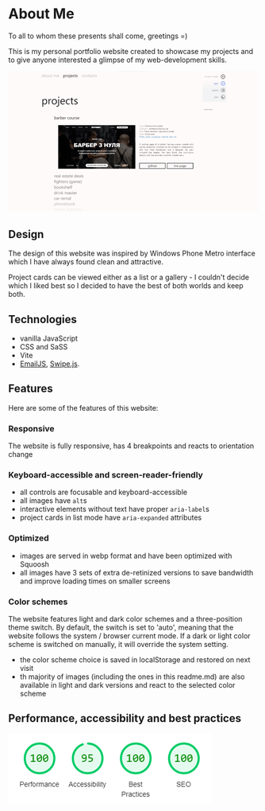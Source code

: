 # About Me

To all to whom these presents shall come, greetings =)

This is my personal portfolio website created to showcase my projects and to give anyone interested a glimpse of my web-development skills.

<picture>
  <source media="(max-width: 767px) and (prefers-color-scheme: light)" srcset="./src/images/readme/mobile/screenshot_light_1x.webp 1x, ./src/images/readme/mobile/screenshot_light_2x.webp 2x">

   <source media="(max-width: 767px) and (prefers-color-scheme: dark)" srcset="./src/images/readme/mobile/screenshot_dark_1x.webp 1x, ./src/images/readme/mobile/screenshot_dark_2x.webp 2x">

   <source media="(prefers-color-scheme: light)" srcset="./src/images/readme/desktop/screenshot_light_1x.webp 1x, ./src/images/readme/desktop/screenshot_light_2x.webp 2x">

   <source media="(prefers-color-scheme: dark)" srcset="./src/images/readme/desktop/screenshot_dark_1x.webp 1x, ./src/images/readme/desktop/screenshot_dark_2x.webp 2x">

  <img alt="A screenshot of my website's Projects page with the project gallery in list presentation. The first project card is expanded, revealing the live page screenshot, project description and links to its GitHub page and live page." src="./src/images/readme/screenshot_light_1x.webp">
</picture>

## Design

The design of this website was inspired by Windows Phone Metro interface which I have always found clean and attractive.

Project cards can be viewed either as a list or a gallery - I couldn't decide which I liked best so I decided to have the best of both worlds and keep both.

## Technologies

- vanilla JavaScript
- CSS and SaSS
- Vite
- [EmailJS](https://www.emailjs.com/), [Swipe.js](https://github.com/lyfeyaj/swipe).

## Features

Here are some of the features of this website:

### Responsive

The website is fully responsive, has 4 breakpoints and reacts to orientation change

### Keyboard-accessible and screen-reader-friendly

- all controls are focusable and keyboard-accessible
- all images have `alt`s
- interactive elements without text have proper `aria-label`s
- project cards in list mode have `aria-expanded` attributes

### Optimized

- images are served in webp format and have been optimized with Squoosh
- all images have 3 sets of extra de-retinized versions to save bandwidth and improve loading times on smaller screens

### Color schemes

The website features light and dark color schemes and a three-position theme switch. By default, the switch is set to 'auto', meaning that the website follows the system / browser current mode. If a dark or light color scheme is switched on manually, it will override the system setting.

- the color scheme choice is saved in localStorage and restored on next visit
- th majority of images (including the ones in this readme.md) are also available in light and dark versions and react to the selected color scheme

## Performance, accessibility and best practices

<picture>
  <source media="(prefers-color-scheme: light)" srcset="./src/images/readme/lighthouse_light.webp">

   <source media="(prefers-color-scheme: dark)" srcset="./src/images/readme/lighthouse_dark.webp">

  <img alt="A screenshot of my website's Lighthouse report with the following ratings: Performance: 100, Accessibility: 95, Best Practices: 100, SEO: 100." src="./src/images/readme/lighthouse_light.webp">
</picture>
